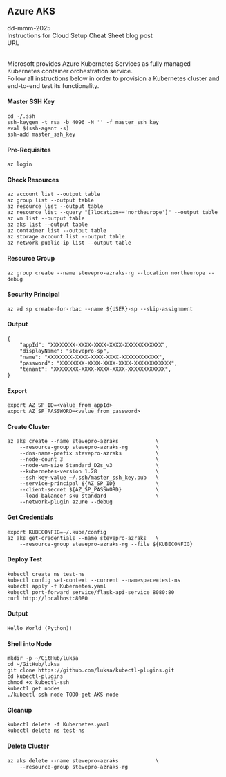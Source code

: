 ## Azure AKS
dd-mmm-2025
<br />
Instructions for Cloud Setup Cheat Sheet blog post
<br />URL
<br /><br />

Microsoft provides Azure Kubernetes Services as fully managed Kubernetes container orchestration service.
<br />
Follow all instructions below in order to provision a Kubernetes cluster and end-to-end test its functionality. 

#### Master SSH Key
```
cd ~/.ssh
ssh-keygen -t rsa -b 4096 -N '' -f master_ssh_key
eval $(ssh-agent -s)
ssh-add master_ssh_key
```

#### Pre-Requisites
```
az login
```

#### Check Resources
```
az account list --output table
az group list --output table
az resource list --output table
az resource list --query "[?location=='northeurope']" --output table
az vm list --output table
az aks list --output table
az container list --output table
az storage account list --output table
az network public-ip list --output table
```

#### Resource Group
```
az group create --name stevepro-azraks-rg --location northeurope --debug
```

#### Security Principal
```
az ad sp create-for-rbac --name ${USER}-sp --skip-assignment
```

#### Output
```
{
    "appId": "XXXXXXXX-XXXX-XXXX-XXXX-XXXXXXXXXXXX",
    "displayName": "stevepro-sp",
    "name": "XXXXXXXX-XXXX-XXXX-XXXX-XXXXXXXXXXXX",
    "password": "XXXXXXXX-XXXX-XXXX-XXXX-XXXXXXXXXXXX",
    "tenant": "XXXXXXXX-XXXX-XXXX-XXXX-XXXXXXXXXXXX",
}
```

#### Export
```
export AZ_SP_ID=<value_from_appId>
export AZ_SP_PASSWORD=<value_from_password>
```

#### Create Cluster
```
az aks create --name stevepro-azraks            \
    --resource-group stevepro-azraks-rg         \
    --dns-name-prefix stevepro-azraks           \
    --node-count 3                              \
    --node-vm-size Standard_D2s_v3              \
    --kubernetes-version 1.28                   \
    --ssh-key-value ~/.ssh/master_ssh_key.pub   \
    --service-principal ${AZ_SP_ID}             \
    --client-secret ${AZ_SP_PASSWORD}           \
    --load-balancer-sku standard                \
    --network-plugin azure --debug
```

#### Get Credentials
```
export KUBECONFIG=~/.kube/config
az aks get-credentials --name stevepro-azraks   \
	--resource-group stevepro-azraks-rg --file ${KUBECONFIG}
```

#### Deploy Test
```
kubectl create ns test-ns
kubectl config set-context --current --namespace=test-ns
kubectl apply -f Kubernetes.yaml
kubectl port-forward service/flask-api-service 8080:80
curl http://localhost:8080
```

#### Output
```
Hello World (Python)!
```

#### Shell into Node
```
mkdir -p ~/GitHub/luksa
cd ~/GitHub/luksa
git clone https://github.com/luksa/kubectl-plugins.git
cd kubectl-plugins
chmod +x kubectl-ssh
kubectl get nodes
./kubectl-ssh node TODO-get-AKS-node
```

#### Cleanup
```
kubectl delete -f Kubernetes.yaml
kubectl delete ns test-ns
```

#### Delete Cluster
```
az aks delete --name stevepro-azraks            \
    --resource-group stevepro-azraks-rg
```